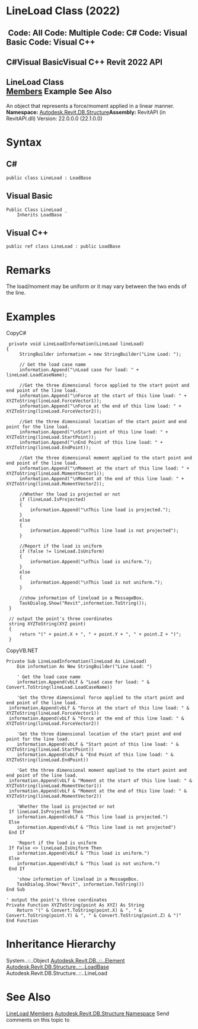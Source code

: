 # LineLoad Class (2022)

﻿
 Code: All Code: Multiple Code: C# Code: Visual Basic Code: Visual C++   
---  
C#Visual BasicVisual C++
Revit 2022 API  
---  
LineLoad Class  
[Members](2befc0dc-d2e7-7bb0-5779-2d98e0570c79.md "LineLoad Members") Example See Also  
---  
An object that represents a force/moment applied in a linear manner. 
**Namespace:** [Autodesk.Revit.DB.Structure](d586b341-f687-9d90-e96d-255806b7d4fc.md "Autodesk.Revit.DB.Structure Namespace")**Assembly:** RevitAPI (in RevitAPI.dll) Version: 22.0.0.0 (22.1.0.0)
# Syntax
C#  
---  
```text
public class LineLoad : LoadBase
```
  
Visual Basic  
---  
```text
Public Class LineLoad _
	Inherits LoadBase
```
  
Visual C++  
---  
```text
public ref class LineLoad : public LoadBase
```
  
# Remarks
The load/moment may be uniform or it may vary between the two ends of the line. 
# Examples
CopyC#
```text
 private void LineLoadInformation(LineLoad lineLoad)
{
     StringBuilder information = new StringBuilder("Line Load: ");

     // Get the load case name
     information.Append("\nLoad case for load: " + lineLoad.LoadCaseName);

     //Get the three dimensional force applied to the start point and end point of the line load.
     information.Append("\nForce at the start of this line load: " + XYZToString(lineLoad.ForceVector1));
     information.Append("\nForce at the end of this line load: " + XYZToString(lineLoad.ForceVector2));

     //Get the three dimensional location of the start point and end point for the line load.
     information.Append("\nStart point of this line load: " + XYZToString(lineLoad.StartPoint));
     information.Append("\nEnd Point of this line load: " + XYZToString(lineLoad.EndPoint));

     //Get the three dimensional moment applied to the start point and end point of the line load.
     information.Append("\nMoment at the start of this line load: " + XYZToString(lineLoad.MomentVector1));
     information.Append("\nMoment at the end of this line load: " + XYZToString(lineLoad.MomentVector2));

     //Whether the load is projected or not
     if (lineLoad.IsProjected)
     {
         information.Append("\nThis line load is projected.");
     }
     else
     {
         information.Append("\nThis line load is not projected");
     }

     //Report if the load is uniform
     if (false != lineLoad.IsUniform)
     {
         information.Append("\nThis load is uniform.");
     }
     else
     {
         information.Append("\nThis load is not uniform.");
     }

     //show information of lineload in a MessageBox.
     TaskDialog.Show("Revit",information.ToString());
 }

 // output the point's three coordinates
 string XYZToString(XYZ point)
 {
     return "(" + point.X + ", " + point.Y + ", " + point.Z + ")";
 }
```

CopyVB.NET
```text
Private Sub LineLoadInformation(lineLoad As LineLoad)
    Dim information As New StringBuilder("Line Load: ")

    ' Get the load case name
    information.Append(vbLf & "Load case for load: " & Convert.ToString(lineLoad.LoadCaseName))

    'Get the three dimensional force applied to the start point and end point of the line load.
 information.Append(vbLf & "Force at the start of this line load: " & XYZToString(lineLoad.ForceVector1))
 information.Append(vbLf & "Force at the end of this line load: " & XYZToString(lineLoad.ForceVector2))

    'Get the three dimensional location of the start point and end point for the line load.
    information.Append(vbLf & "Start point of this line load: " & XYZToString(lineLoad.StartPoint))
    information.Append(vbLf & "End Point of this line load: " & XYZToString(lineLoad.EndPoint))

    'Get the three dimensional moment applied to the start point and end point of the line load.
 information.Append(vbLf & "Moment at the start of this line load: " & XYZToString(lineLoad.MomentVector1))
 information.Append(vbLf & "Moment at the end of this line load: " & XYZToString(lineLoad.MomentVector2))

    'Whether the load is projected or not
 If lineLoad.IsProjected Then
    information.Append(vbLf & "This line load is projected.")
 Else
    information.Append(vbLf & "This line load is not projected")
 End If

    'Report if the load is uniform
 If False <> lineLoad.IsUniform Then
    information.Append(vbLf & "This load is uniform.")
 Else
    information.Append(vbLf & "This load is not uniform.")
 End If

    'show information of lineload in a MessageBox.
    TaskDialog.Show("Revit", information.ToString())
End Sub

' output the point's three coordinates
Private Function XYZToString(point As XYZ) As String
    Return "(" & Convert.ToString(point.X) & ", " & Convert.ToString(point.Y) & ", " & Convert.ToString(point.Z) & ")"
End Function
```

# Inheritance Hierarchy
System..::..Object [Autodesk.Revit.DB..::..Element](eb16114f-69ea-f4de-0d0d-f7388b105a16.md "Element Class") [Autodesk.Revit.DB.Structure..::..LoadBase](4130f6dc-1963-2105-d85b-e08a7c34af8b.md "LoadBase Class") Autodesk.Revit.DB.Structure..::..LineLoad
# See Also
[LineLoad Members](2befc0dc-d2e7-7bb0-5779-2d98e0570c79.md "LineLoad Members")
[Autodesk.Revit.DB.Structure Namespace](d586b341-f687-9d90-e96d-255806b7d4fc.md "Autodesk.Revit.DB.Structure Namespace")
Send comments on this topic to 
